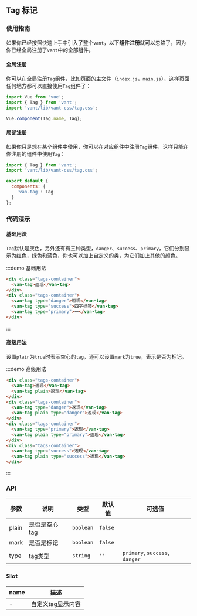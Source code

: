 <style>
.tags-container {
  padding: 5px 15px;

  .van-tag + .van-tag {
    margin-left: 10px;
  }
}
</style>

## Tag 标记

### 使用指南

如果你已经按照快速上手中引入了整个`vant`，以下**组件注册**就可以忽略了，因为你已经全局注册了`vant`中的全部组件。

#### 全局注册

你可以在全局注册`Tag`组件，比如页面的主文件（`index.js`，`main.js`），这样页面任何地方都可以直接使用`Tag`组件了：

```js
import Vue from 'vue';
import { Tag } from 'vant';
import 'vant/lib/vant-css/tag.css';

Vue.component(Tag.name, Tag);
```

#### 局部注册

如果你只是想在某个组件中使用，你可以在对应组件中注册`Tag`组件，这样只能在你注册的组件中使用`Tag`：

```js
import { Tag } from 'vant';
import 'vant/lib/vant-css/tag.css';

export default {
  components: {
    'van-tag': Tag
  }
};
```

### 代码演示

#### 基础用法

`Tag`默认是灰色，另外还有有三种类型，`danger`、`success`、`primary`，它们分别显示为红色，绿色和蓝色，你也可以加上自定义的类，为它们加上其他的颜色。

:::demo 基础用法
```html
<div class="tags-container">
  <van-tag>返现</van-tag>
</div>
<div class="tags-container">
  <van-tag type="danger">返现</van-tag>
  <van-tag type="success">四字标签</van-tag>
  <van-tag type="primary">一</van-tag>
</div>
```
:::

#### 高级用法

设置`plain`为`true`时表示空心的`tag`，还可以设置`mark`为`true`，表示是否为标记。

:::demo 高级用法
```html
<div class="tags-container">
  <van-tag>返现</van-tag>
  <van-tag plain>返现</van-tag>
</div>
<div class="tags-container">
  <van-tag type="danger">返现</van-tag>
  <van-tag plain type="danger">返现</van-tag>
</div>
<div class="tags-container">
  <van-tag type="primary">返现</van-tag>
  <van-tag plain type="primary">返现</van-tag>
</div>
<div class="tags-container">
  <van-tag type="success">返现</van-tag>
  <van-tag plain type="success">返现</van-tag>
</div>
```
:::

### API

| 参数       | 说明      | 类型       | 默认值       | 可选值       |
|-----------|-----------|-----------|-------------|-------------|
| plain | 是否是空心tag | `boolean`  | `false`          |           |
| mark | 是否是标记 | `boolean`  | `false`          |           |
| type | tag类型 | `string`  | `''`          | `primary`, `success`, `danger` |

### Slot

| name       | 描述      |
|-----------|-----------|
| - | 自定义tag显示内容 |
